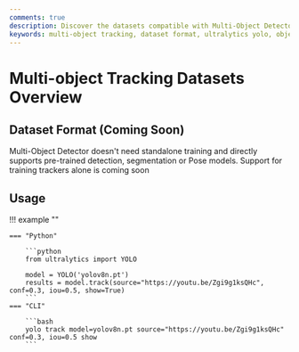 ```yaml
---
comments: true
description: Discover the datasets compatible with Multi-Object Detector. Train your trackers and make your detections more efficient with Ultralytics' YOLO.
keywords: multi-object tracking, dataset format, ultralytics yolo, object detection, segmentation, pose model, python, cli
---
```


# Multi-object Tracking Datasets Overview

## Dataset Format (Coming Soon)

Multi-Object Detector doesn't need standalone training and directly supports pre-trained detection, segmentation or Pose models.
Support for training trackers alone is coming soon

## Usage

!!! example ""

    === "Python"
    
        ```python
        from ultralytics import YOLO

        model = YOLO('yolov8n.pt')
        results = model.track(source="https://youtu.be/Zgi9g1ksQHc", conf=0.3, iou=0.5, show=True) 
        ```
    === "CLI"
    
        ```bash
        yolo track model=yolov8n.pt source="https://youtu.be/Zgi9g1ksQHc" conf=0.3, iou=0.5 show
        ```